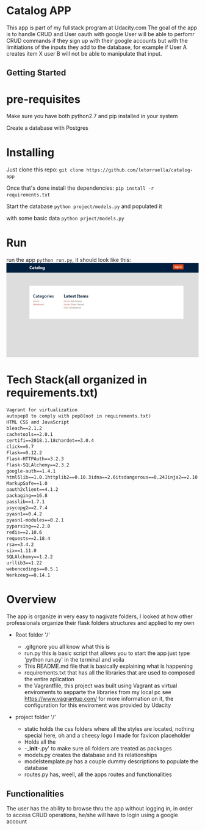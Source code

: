# Catalog APP

This app is part of my fullstack program at Udacity.com
The goal of the app is to handle CRUD and User oauth with google
User will be able to perfomr CRUD commands if they sign up with their google accounts but with the limitiations of the inputs they add to the database, for example if User A creates item X user B will not be able to manipulate that input.

## Getting Started

# pre-requisites
 Make sure you have both python2.7 and pip installed in your system
 
 Create a database with Postgres 
 
 # Installing
 
 Just clone this repo: `git clone https://github.com/letorruella/catalog-app`
 
 Once that's done install the dependencies: `pip install -r requirements.txt `
 
 Start the database `python project/models.py` and populated it 
 
 with some basic data `python prject/models.py`    
 
 # Run
 run the app `python run.py`, it should look like this:
 ![Home](home.jpg)
 

# Tech Stack(all organized in requirements.txt)
    Vagrant for virtualization
    autopep8 to comply with pep8(not in requirements.txt)
    HTML CSS and JavaScript 
    bleach==2.1.2
    cachetools==2.0.1
    certifi==2018.1.18chardet==3.0.4
    click==6.7
    Flask==0.12.2
    Flask-HTTPAuth==3.2.3
    Flask-SQLAlchemy==2.3.2
    google-auth==1.4.1
    html5lib==1.0.1httplib2==0.10.3idna==2.6itsdangerous==0.24Jinja2==2.10
    MarkupSafe==1.0
    oauth2client==4.1.2
    packaging==16.8
    passlib==1.7.1
    psycopg2==2.7.4
    pyasn1==0.4.2
    pyasn1-modules==0.2.1
    pyparsing==2.2.0
    redis==2.10.6
    requests==2.18.4
    rsa==3.4.2
    six==1.11.0
    SQLAlchemy==1.2.2
    urllib3==1.22
    webencodings==0.5.1
    Werkzeug==0.14.1


# Overview 

The app is organize in very easy to nagivate folders, I looked at how other professionals organize their flask folders structures and applied to my own

* Root folder '/'   
    * .gitgnore you all know what this is 
    * run.py this is basic script that allows you to start the app just type 'python run.py' in the terminal and voila
    * This README.md file that is basically explaining what is happening
    * requirements.txt that has all the libraries that are used to composed the entire aplication
    * the Vagrantfile, this project was built using Vagrant as virtual enviroments to sepparte the libraries from my local pc see https://www.vagrantup.com/ for more information on it, the configuration for this enviroment was provided by Udacity

* project folder '/'
    * static holds the css folders where all the styles are located, nothing special here, oh and a cheesy logo I made for favicon placeholder
    * Holds all the 
    *  -___init__-.py' to make sure all folders are treated as packages
    * models.py creates the database and its relationships
    * modelstemplate.py has a couple dummy descriptions to populate the database
    * routes.py has, weell, all the apps routes and functionalities

## Functionalities

The user has the ability to browse thru the app without logging in, in order to access CRUD operations, he/she will have to login using a google account
